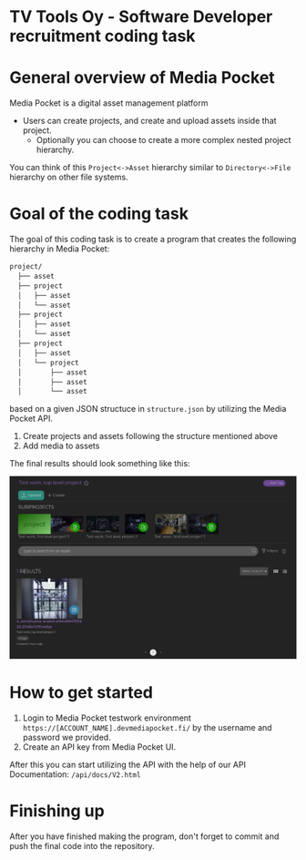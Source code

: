 # TV Tools Oy - Software Developer recruitment coding task

# General overview of Media Pocket

Media Pocket is a digital asset management platform

- Users can create projects, and create and upload assets inside that project.
  - Optionally you can choose to create a more complex nested project hierarchy.

You can think of this `Project<->Asset` hierarchy similar to `Directory<->File` hierarchy on other file systems.

# Goal of the coding task

The goal of this coding task is to create a program that creates the following hierarchy in Media Pocket:

```bash
project/
  ├── asset
  ├── project
  │   ├── asset
  │   └── asset
  ├── project
  │   ├── asset
  │   └── asset
  ├── project
  │   ├── asset
  │   └── project
  │       ├── asset
  │       ├── asset
  │       └── asset
```
based on a given JSON structuce in `structure.json` by utilizing the Media Pocket API.

1. Create projects and assets following the structure mentioned above
2. Add media to assets

The final results should look something like this:

![Final results](final_results.png)


# How to get started

1. Login to Media Pocket testwork environment `https://[ACCOUNT_NAME].devmediapocket.fi/` by the username and password we provided.
2. Create an API key from Media Pocket UI.

After this you can start utilizing the API with the help of our API Documentation: `/api/docs/V2.html`

# Finishing up

After you have finished making the program, don't forget to commit and push the final code into the repository.
